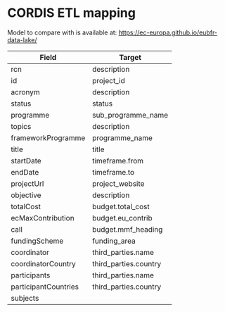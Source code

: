 # CORDIS ETL mapping

Model to compare with is available at: https://ec-europa.github.io/eubfr-data-lake/

| Field                | Target                |
| -------------------- | --------------------- |
| rcn                  | description           |
| id                   | project_id            |
| acronym              | description           |
| status               | status                |
| programme            | sub_programme_name    |
| topics               | description           |
| frameworkProgramme   | programme_name        |
| title                | title                 |
| startDate            | timeframe.from        |
| endDate              | timeframe.to          |
| projectUrl           | project_website       |
| objective            | description           |
| totalCost            | budget.total_cost     |
| ecMaxContribution    | budget.eu_contrib     |
| call                 | budget.mmf_heading    |
| fundingScheme        | funding_area          |
| coordinator          | third_parties.name    |
| coordinatorCountry   | third_parties.country |
| participants         | third_parties.name    |
| participantCountries | third_parties.country |
| subjects             |                       |
